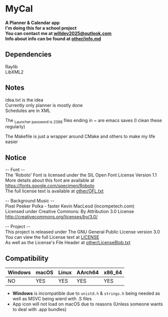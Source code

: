 # MyCal
__A Planner & Calendar app__  
__I'm doing this for a school project__  
__You can contact me at [willdev2025@outlook.com](mailto:willdev2025@outlook.com)__   
__Info about info can be found at [other/info.md](other/info.md)__  
## Dependencies
Raylib  
LibXML2  

## Notes  
idea.txt is the idea  
Currently only planner is mostly done    
Schedules are in XML  

The <sub>Launcher password is 2398</sub> files ending in ~ are emacs saves (I clean these regularly)  
  
The Makefile is just a wrapper around CMake and others to make my life easier  

## Notice  
-- Font --  
The 'Roboto' Font is licensed under the SIL Open Font License Version 1.1  
More details about this font are available at https://fonts.google.com/specimen/Roboto  
The full license text is available at [other/OFL.txt](other/OFL.txt)  
  
-- Background Music --  
Pixel Peeker Polka - faster Kevin MacLeod (incompetech.com)  
Licensed under Creative Commons: By Attribution 3.0 License  
http://creativecommons.org/licenses/by/3.0/  
  
-- Project --  
This project is released under The GNU General Public License version 3.0  
You can view the full License text at [LICENSE](LICENSE)  
As well as the License's File Header at [other/LicenseBlob.txt](other/LicenseBlob.txt)     
  
## Compatibility    

| Windows | macOS | Linux | AArch64 | x86_64 |
|---------|-------|-------|---------|--------|
| NO      | YES   | YES   | YES     | YES    |

- __Windows__ is incompatible due to `unistd.h` & `strings.h` being needed as well as MSVC being wierd with .S files
- App icon will not load on macOS due to reasons (Unless someone wants to deal with .app bundles)
